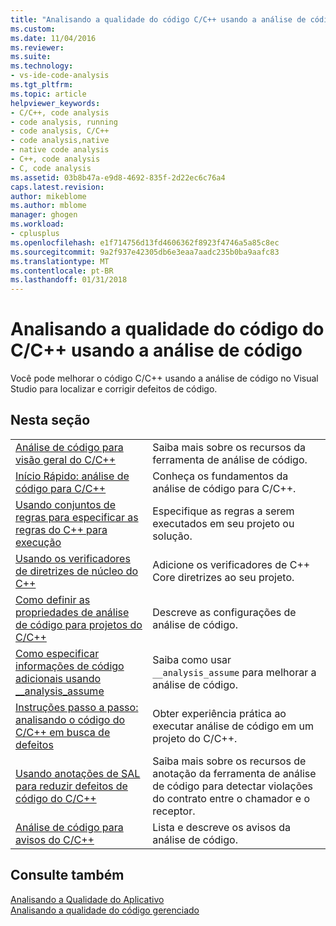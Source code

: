 ```yaml
---
title: "Analisando a qualidade do código C/C++ usando a análise de código | Microsoft Docs"
ms.custom: 
ms.date: 11/04/2016
ms.reviewer: 
ms.suite: 
ms.technology:
- vs-ide-code-analysis
ms.tgt_pltfrm: 
ms.topic: article
helpviewer_keywords:
- C/C++, code analysis
- code analysis, running
- code analysis, C/C++
- code analysis,native
- native code analysis
- C++, code analysis
- C, code analysis
ms.assetid: 03b8b47a-e9d8-4692-835f-2d22ec6c76a4
caps.latest.revision: 
author: mikeblome
ms.author: mblome
manager: ghogen
ms.workload:
- cplusplus
ms.openlocfilehash: e1f714756d13fd4606362f8923f4746a5a85c8ec
ms.sourcegitcommit: 9a2f937e42305db6e3eaa7aadc235b0ba9aafc83
ms.translationtype: MT
ms.contentlocale: pt-BR
ms.lasthandoff: 01/31/2018
---
```

# <a name="analyzing-cc-code-quality-by-using-code-analysis"></a>Analisando a qualidade do código do C/C++ usando a análise de código
Você pode melhorar o código C/C++ usando a análise de código no Visual Studio para localizar e corrigir defeitos de código.  
  
## <a name="in-this-section"></a>Nesta seção  
  
|||  
|-|-|  
|[Análise de código para visão geral do C/C++](../code-quality/code-analysis-for-c-cpp-overview.md)|Saiba mais sobre os recursos da ferramenta de análise de código.|  
|[Início Rápido: análise de código para C/C++](../code-quality/quick-start-code-analysis-for-c-cpp.md)|Conheça os fundamentos da análise de código para C/C++.|  
|[Usando conjuntos de regras para especificar as regras do C++ para execução](../code-quality/using-rule-sets-to-specify-the-cpp-rules-to-run.md)|Especifique as regras a serem executados em seu projeto ou solução.|  
|[Usando os verificadores de diretrizes de núcleo do C++](../code-quality/using-the-cpp-core-guidelines-checkers.md)|Adicione os verificadores de C++ Core diretrizes ao seu projeto.|  
|[Como definir as propriedades de análise de código para projetos do C/C++](../code-quality/how-to-set-code-analysis-properties-for-c-cpp-projects.md)|Descreve as configurações de análise de código.|  
|[Como especificar informações de código adicionais usando __analysis_assume](../code-quality/how-to-specify-additional-code-information-by-using-analysis-assume.md)|Saiba como usar `__analysis_assume` para melhorar a análise de código.|  
|[Instruções passo a passo: analisando o código do C/C++ em busca de defeitos](../code-quality/walkthrough-analyzing-c-cpp-code-for-defects.md)|Obter experiência prática ao executar análise de código em um projeto do C/C++.|  
|[Usando anotações de SAL para reduzir defeitos de código do C/C++](../code-quality/using-sal-annotations-to-reduce-c-cpp-code-defects.md)|Saiba mais sobre os recursos de anotação da ferramenta de análise de código para detectar violações do contrato entre o chamador e o receptor.|  
|[Análise de código para avisos do C/C++](../code-quality/code-analysis-for-c-cpp-warnings.md)|Lista e descreve os avisos da análise de código.|  
  
## <a name="see-also"></a>Consulte também  
 [Analisando a Qualidade do Aplicativo](../code-quality/analyzing-application-quality-by-using-code-analysis-tools.md)   
 [Analisando a qualidade do código gerenciado](../code-quality/analyzing-managed-code-quality-by-using-code-analysis.md)